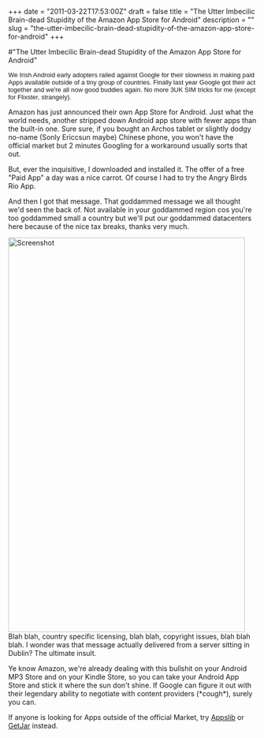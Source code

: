 +++
date = "2011-03-22T17:53:00Z"
draft = false
title = "The Utter Imbecilic Brain-dead Stupidity of the Amazon App Store for Android"
description = ""
slug = "the-utter-imbecilic-brain-dead-stupidity-of-the-amazon-app-store-for-android"
+++

#"The Utter Imbecilic Brain-dead Stupidity of the Amazon App Store for Android"


 <p><span style="font-family: arial; font-size: small;">We Irish Android early adopters railed against Google for their slowness in making paid Apps available outside of a tiny group of countries. Finally last year Google got their act together and we're all now good buddies again. No more 3UK SIM tricks for me (except for Flixster, strangely). </span></p>
<p />
<div>Amazon has just announced their own App Store for Android. Just what the world needs, another stripped down Android app store with fewer apps than the built-in one. Sure sure, if you bought an Archos tablet or slightly dodgy no-name (Sonly Ericcsun maybe) Chinese phone, you won't have the official market but 2 minutes Googling for a workaround usually sorts that out.&nbsp;</div>
<p />
<div>But, ever the inquisitive, I downloaded and installed it. The offer of a free "Paid App" a day was a nice carrot. Of course I had to try the Angry Birds Rio App.</div>
<p />
<div>And then I got that message. That goddammed message we all thought we'd seen the back of. Not available in your goddammed region cos you're too goddammed small a country but we'll put our goddammed datacenters here because of the nice tax breaks, thanks very much.</div>
<p />
<div><div class='p_embed p_image_embed'>
<img alt="Screenshot" height="800" src="http://getfile4.posterous.com/getfile/files.posterous.com/temp-2011-03-22/IDGxFGwHnEbDquvvIIpGAJqsiAaJzfGHvatHgDlIDiwcumtqemJcdyhvIqwc/ScreenShot.png.scaled500.png" width="480" />
</div>
</div>
<div>Blah blah, country specific licensing, blah blah, copyright issues, blah blah blah. I wonder was that message actually delivered from a server sitting in Dublin? The ultimate insult.</div>
<p />
<div>Ye know Amazon, we're already dealing with this bullshit on your Android MP3 Store and on your Kindle Store, so you can take your Android App Store and stick it where the sun don't shine. If Google can figure it out with their legendary ability to negotiate with content providers (*cough*), surely you can.</div>
<p />
<div>If anyone is looking for Apps outside of the official Market, try <a href="http://appslib.com/">Appslib</a> or <a href="http://www.getjar.com/">GetJar</a>&nbsp;instead.</div>
<p />
<p />
<p>&nbsp;</p>
 